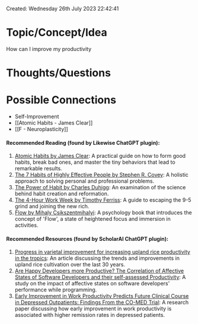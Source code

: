 ---
---

Created: Wednesday 26th July 2023 22:42:41

# Topic/Concept/Idea

How can I improve my productivity

# Thoughts/Questions

# Possible Connections

- Self-Improvement
- [[Atomic Habits - James Clear]]
- [[F - Neuroplasticity]]

#### Recommended Reading (found by Likewise ChatGPT plugin):

1. [Atomic Habits by James Clear](https://likewise.com/books/XfFvDwAAQBAJ): A practical guide on how to form good habits, break bad ones, and master the tiny behaviors that lead to remarkable results.
2. [The 7 Habits of Highly Effective People by Stephen R. Covey](https://likewise.com/books/0XupDAAAQBAJ): A holistic approach to solving personal and professional problems.
3. [The Power of Habit by Charles Duhigg](https://likewise.com/books/O1MInVXd_aoC): An examination of the science behind habit creation and reformation.
4. [The 4-Hour Work Week by Timothy Ferriss](https://likewise.com/books/tQ1C-rvAfJUC): A guide to escaping the 9-5 grind and joining the new rich.
5. [Flow by Mihaly Csikszentmihalyi](https://likewise.com/books/QVjPsd1UukEC): A psychology book that introduces the concept of 'Flow', a state of heightened focus and immersion in activities.

#### Recommended Resources (found by ScholarAI ChatGPT plugin):

1. [Progress in varietal improvement for increasing upland rice productivity in the tropics](https://dx.doi.org/10.1080/1343943X.2018.1459751): An article discussing the trends and improvements in upland rice cultivation over the last 30 years.
2. [Are Happy Developers more Productive? The Correlation of Affective States of Software Developers and their self-assessed Productivity](https://dx.doi.org/10.1007/978-3-642-39259-7_7): A study on the impact of affective states on software developers' performance while programming.
3. [Early Improvement in Work Productivity Predicts Future Clinical Course in Depressed Outpatients: Findings From the CO-MED Trial](https://dx.doi.org/10.1176/APPI.AJP.2016.16020176): A research paper discussing how early improvement in work productivity is associated with higher remission rates in depressed patients.
